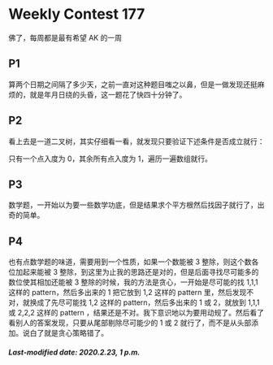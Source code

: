 # Weekly Contest 177

佛了，每周都是最有希望 AK 的一周

## P1

算两个日期之间隔了多少天，之前一直对这种题目嗤之以鼻，但是一做发现还挺麻烦的，就是年月日绕的头昏，这一题花了快四十分钟了。

## P2

看上去是一道二叉树，其实仔细看一看，就发现只要验证下述条件是否成立就行：

只有一个点入度为 0，其余所有点入度为 1，遍历一遍数组就行。

## P3

数学题，一开始以为要一些数学功底，但是结果求个平方根然后找因子就行了，出奇的简单。

## P4

也有点数学题的味道，需要用到一个性质，如果一个数能被 3 整除，则这个数各位加起来能被 3 整除，到这里为止我的思路还是对的，但是后面寻找尽可能多的数位使其相加还能被 3 整除的时候，我的方法是贪心，一开始是尽可能的找 1,1,1 这样的 pattern，然后多出来的 1 把它放到 1,2 这样的 pattern 里，然后发现不对，就换成了先尽可能找 1,2 这样的 pattern，然后多出来的 1 或 2，就放到 1,1,1 或 2,2,2 这样的 pattern ，结果还是不对。我下意识地以为要用动规了。然后看了看别人的答案发现，只要从尾部剔除尽可能少的 1 或 2 就行了，而不是从头部添加。说白了就是贪心策略错了。

##### Last-modified date: 2020.2.23, 1 p.m.